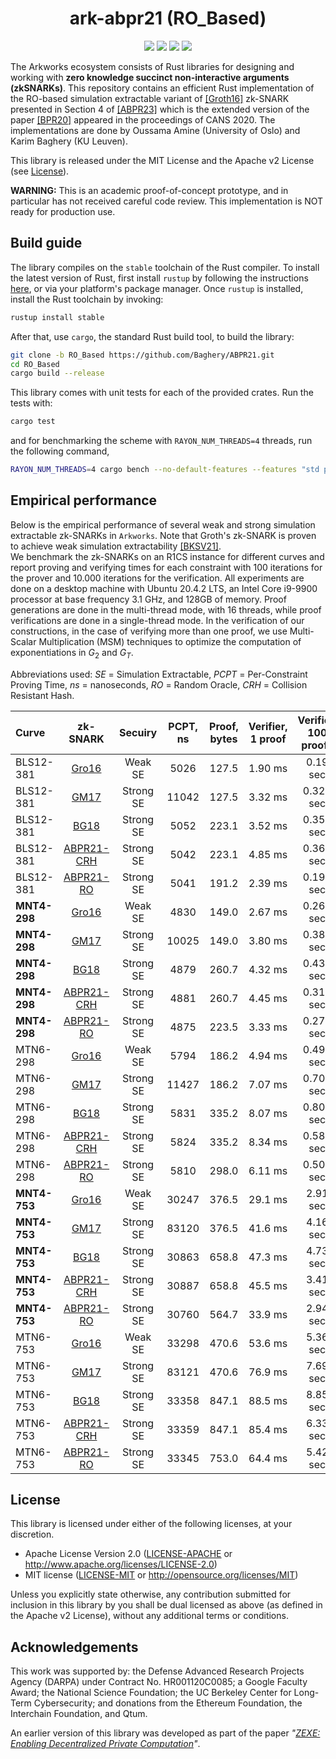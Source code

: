 <h1 align="center">ark-abpr21 (RO_Based)</h1>

<p align="center">
    <img src="https://github.com/arkworks-rs/groth16/workflows/CI/badge.svg?branch=master">
    <a href="https://github.com/arkworks-rs/groth16/blob/master/LICENSE-APACHE"><img src="https://img.shields.io/badge/license-APACHE-blue.svg"></a>
    <a href="https://github.com/arkworks-rs/groth16/blob/master/LICENSE-MIT"><img src="https://img.shields.io/badge/license-MIT-blue.svg"></a>
    <a href="https://deps.rs/repo/github/arkworks-rs/groth16"><img src="https://deps.rs/repo/github/arkworks-rs/groth16/status.svg"></a>
</p>

The Arkworks ecosystem consists of Rust libraries for designing and working with __zero knowledge succinct non-interactive arguments (zkSNARKs)__. This repository contains an efficient Rust implementation of the RO-based simulation extractable variant of [[Groth16]](https://eprint.iacr.org/2016/260) zk-SNARK presented in Section 4 of [[ABPR23]](https://eprint.iacr.org/2020/1306) which is the extended version of the paper [[BPR20]](https://link.springer.com/chapter/10.1007/978-3-030-65411-5_22) appeared in the proceedings of CANS 2020. The implementations are done by Oussama Amine (University of Oslo) and Karim Baghery (KU Leuven).

This library is released under the MIT License and the Apache v2 License (see [License](#license)).

**WARNING:** This is an academic proof-of-concept prototype, and in particular has not received careful code review. This implementation is NOT ready for production use.

## Build guide

The library compiles on the `stable` toolchain of the Rust compiler. To install the latest version of Rust, first install `rustup` by following the instructions [here](https://rustup.rs/), or via your platform's package manager. Once `rustup` is installed, install the Rust toolchain by invoking:
```bash
rustup install stable
```

After that, use `cargo`, the standard Rust build tool, to build the library:
```bash
git clone -b RO_Based https://github.com/Baghery/ABPR21.git
cd RO_Based
cargo build --release
```

This library comes with unit tests for each of the provided crates. Run the tests with:
```bash
cargo test
```
and for benchmarking the scheme with `RAYON_NUM_THREADS=4` threads, run the following command,  
```bash
RAYON_NUM_THREADS=4 cargo bench --no-default-features --features "std parallel" -- --nocapture
```

## Empirical performance

Below is the empirical performance of several weak and strong simulation extractable zk-SNARKs in `Arkworks`. Note that Groth's zk-SNARK is proven to achieve weak simulation extractability [[BKSV21]](https://eprint.iacr.org/2020/811).  
We benchmark the zk-SNARKs on an R1CS instance for different curves and report proving and verifying times for each constraint with 100 iterations for the prover and 10.000 iterations for the verification. 
All experiments are done on a desktop machine with Ubuntu 20.4.2 LTS, an Intel Core i9-9900 processor at base frequency 3.1 GHz, and 128GB of memory. 
Proof generations are done in the multi-thread mode, with 16 threads, while proof verifications are done in a single-thread mode. In the verification of our constructions, in the case of verifying more than one proof, we use Multi-Scalar Multiplication (MSM) techniques to optimize the computation of exponentiations in $G_2$ and $G_T$. 

Abbreviations used: <i>SE</i> = Simulation Extractable, <i>PCPT</i> = Per-Constraint Proving Time, <i>ns</i> = nanoseconds, <i>RO</i> = Random Oracle, <i>CRH</i> = Collision Resistant Hash.

| Curve | zk-SNARK | Secuiry | PCPT, ns | Proof, bytes |  Verifier, 1 proof |  Verifier, 100 proofs | Verifier, 1000 proofs | 
| :--- | :---: | :---: | :---: | :---: | :---: | :---: | :---: | 
| BLS12-381 | [Gro16](https://github.com/arkworks-rs/groth16)                  | Weak SE   | 5026  | 127.5 | 1.90 ms |  0.19 sec   |  1.90 sec |
| BLS12-381 | [GM17](https://github.com/arkworks-rs/gm17)                      | Strong SE | 11042 | 127.5 | 3.32 ms |  0.322 sec  |  3.32 sec |
| BLS12-381 | [BG18](https://github.com/Baghery/ABPR21/tree/BG18)              | Strong SE | 5052  | 223.1 | 3.52 ms |  0.352 sec  |  3.52 sec |
| BLS12-381 | [ABPR21-CRH](https://github.com/Baghery/ABPR21/tree/CRH_Based)    | Strong SE | 5042  | 223.1 | 4.85 ms |  0.360 sec  |  3.50 sec |
| BLS12-381 | [ABPR21-RO](https://github.com/Baghery/ABPR21/tree/RO_Based)      | Strong SE | 5041  | 191.2 | 2.39 ms |  0.194 sec  |  1.91 sec |
| **MNT4-298** | [Gro16](https://github.com/arkworks-rs/groth16)               | Weak SE   | 4830  | 149.0 | 2.67 ms |  0.267 sec  |  2.67 sec |
| **MNT4-298** | [GM17](https://github.com/arkworks-rs/gm17)                   | Strong SE | 10025 | 149.0 | 3.80 ms |  0.380 sec  |  3.80 sec |
| **MNT4-298** | [BG18](https://github.com/Baghery/ABPR21/tree/BG18)           | Strong SE | 4879  | 260.7 | 4.32 ms |  0.432 sec  |  4.32 sec |
| **MNT4-298** | [ABPR21-CRH](https://github.com/Baghery/ABPR21/tree/CRH_Based) | Strong SE | 4881  | 260.7 | 4.45 ms |  0.311 sec  |  3.05 sec |
| **MNT4-298** | [ABPR21-RO](https://github.com/Baghery/ABPR21/tree/RO_Based)   | Strong SE | 4875  | 223.5 | 3.33 ms |  0.271 sec  |  2.68 sec |
| MTN6-298  | [Gro16](https://github.com/arkworks-rs/groth16)                  | Weak SE   | 5794  | 186.2 | 4.94 ms |  0.494 sec   |  4.91 sec |
| MTN6-298  | [GM17](https://github.com/arkworks-rs/gm17)                      | Strong SE | 11427 | 186.2 | 7.07 ms |  0.707 sec  |  7.07 sec |
| MTN6-298  | [BG18](https://github.com/Baghery/ABPR21/tree/BG18)              | Strong SE | 5831  | 335.2 | 8.07 ms |  0.807 sec  |  8.07 sec |
| MTN6-298  | [ABPR21-CRH](https://github.com/Baghery/ABPR21/tree/CRH_Based)    | Strong SE | 5824  | 335.2 | 8.34 ms |  0.582 sec  |  5.72 sec |
| MTN6-298  | [ABPR21-RO](https://github.com/Baghery/ABPR21/tree/RO_Based)      | Strong SE | 5810  | 298.0 | 6.11 ms |  0.501 sec  |  4.97 sec |
| **MNT4-753** | [Gro16](https://github.com/arkworks-rs/groth16)               | Weak SE   | 30247 | 376.5 | 29.1 ms |  2.91 sec  |  29.1 sec |
| **MNT4-753** | [GM17](https://github.com/arkworks-rs/gm17)                   | Strong SE | 83120 | 376.5 | 41.6 ms |  4.16 sec  |  41.6 sec |
| **MNT4-753** | [BG18](https://github.com/Baghery/ABPR21/tree/BG18)           | Strong SE | 30863 | 658.8 | 47.3 ms |  4.73 sec  |  47.3 sec |
| **MNT4-753** | [ABPR21-CRH](https://github.com/Baghery/ABPR21/tree/CRH_Based) | Strong SE | 30887 | 658.8 | 45.5 ms |  3.41 sec  |  33.8 sec |
| **MNT4-753** | [ABPR21-RO](https://github.com/Baghery/ABPR21/tree/RO_Based)   | Strong SE | 30760 | 564.7 | 33.9 ms |  2.94 sec  |  29.2 sec |
| MTN6-753  | [Gro16](https://github.com/arkworks-rs/groth16)                  | Weak SE   | 33298  | 470.6 | 53.6 ms |  5.36 sec   | 53.6 sec |
| MTN6-753  | [GM17](https://github.com/arkworks-rs/gm17)                      | Strong SE | 83121  | 470.6 | 76.9 ms |  7.69 sec  |  76.9 sec |
| MTN6-753  | [BG18](https://github.com/Baghery/ABPR21/tree/BG18)              | Strong SE | 33358  | 847.1 | 88.5 ms |  8.85 sec  |  88.5 sec |
| MTN6-753  | [ABPR21-CRH](https://github.com/Baghery/ABPR21/tree/CRH_Based)    | Strong SE | 33359  | 847.1 | 85.4 ms |  6.33 sec  |  63.1 sec |
| MTN6-753  | [ABPR21-RO](https://github.com/Baghery/ABPR21/tree/RO_Based)      | Strong SE | 33345  | 753.0 | 64.4 ms |  5.42 sec  |  53.8 sec |

## License

This library is licensed under either of the following licenses, at your discretion.

 * Apache License Version 2.0 ([LICENSE-APACHE](LICENSE-APACHE) or http://www.apache.org/licenses/LICENSE-2.0)
 * MIT license ([LICENSE-MIT](LICENSE-MIT) or http://opensource.org/licenses/MIT)

Unless you explicitly state otherwise, any contribution submitted for inclusion in this library by you shall be dual licensed as above (as defined in the Apache v2 License), without any additional terms or conditions.

## Acknowledgements

This work was supported by:
the Defense Advanced Research Projects Agency (DARPA) under Contract No. HR001120C0085; 
a Google Faculty Award;
the National Science Foundation;
the UC Berkeley Center for Long-Term Cybersecurity;
and donations from the Ethereum Foundation, the Interchain Foundation, and Qtum.

An earlier version of this library was developed as part of the paper *"[ZEXE: Enabling Decentralized Private Computation][zexe]"*.

[zexe]: https://ia.cr/2018/962

